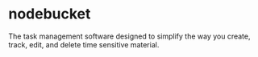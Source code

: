 # nodebucket
The task management software designed to simplify the way you create, track, edit, and delete time sensitive material.
